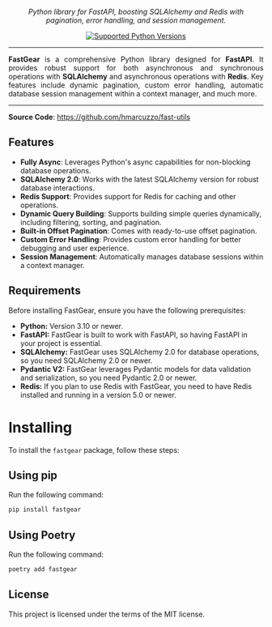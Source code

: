 <p align="center" markdown=1>
  <i>Python library for FastAPI, boosting SQLAlchemy and Redis with pagination, error handling, and session management.</i>
</p>
<p align="center" markdown=1>
<a href="https://github.psa-cloud.com/gtf08/hil-fastapi-utils">
  <img src="https://img.shields.io/badge/Python-3.10 | 3.11 | 3.12-40cd60" alt="Supported Python Versions"/>
</a>
</p>
<hr>
<p align="justify">
<b>FastGear</b> is a comprehensive Python library designed for <b>FastAPI</b>. It provides robust support for both 
    asynchronous and synchronous operations with <b>SQLAlchemy</b> and asynchronous operations with <b>Redis</b>. Key 
    features include dynamic pagination, custom error handling, automatic database session management within a context 
    manager, and much more.
</p>
<hr>

**Source Code**: <a href="https://github.com/hmarcuzzo/fast-utils" target="_blank">https://github.com/hmarcuzzo/fast-utils</a>


## Features
- **Fully Async**: Leverages Python's async capabilities for non-blocking database operations.
- **SQLAlchemy 2.0**: Works with the latest SQLAlchemy version for robust database interactions.
- **Redis Support**: Provides support for Redis for caching and other operations.
- **Dynamic Query Building**: Supports building simple queries dynamically, including filtering, sorting, and pagination.
- **Built-in Offset Pagination**: Comes with ready-to-use offset pagination.
- **Custom Error Handling**: Provides custom error handling for better debugging and user experience.
- **Session Management**: Automatically manages database sessions within a context manager.

## Requirements

Before installing FastGear, ensure you have the following prerequisites:

* **Python:** Version 3.10 or newer.
* **FastAPI:** FastGear is built to work with FastAPI, so having FastAPI in your project is essential.
* **SQLAlchemy:** FastGear uses SQLAlchemy 2.0 for database operations, so you need SQLAlchemy 2.0 or newer.
* **Pydantic V2:** FastGear leverages Pydantic models for data validation and serialization, so you need Pydantic 2.0 or newer.
* **Redis:** If you plan to use Redis with FastGear, you need to have Redis installed and running in a version 5.0 or newer.

# Installing

To install the `fastgear` package, follow these steps:

## Using pip
Run the following command:
```sh
pip install fastgear
```

## Using Poetry
Run the following command:
```sh
poetry add fastgear
```

## License

This project is licensed under the terms of the MIT license.
